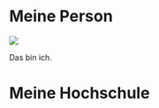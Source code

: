 <!DOCTYPE html>

<html lang="de">

<head>
<meta charset="utf-8">
<h1><title>Wilkommen in der Kunstgalerie</title></h1>
</head>

<body>
<h1>Meine Person</h1>
<img src="portrait.jgeg">
<p> Das bin ich.</p>

<h1> Meine Hochschule</h1>
